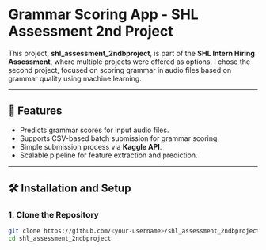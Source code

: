 # Grammar Scoring App - SHL Assessment 2nd Project

This project, **shl_assessment_2ndbproject**, is part of the **SHL Intern Hiring Assessment**, where multiple projects were offered as options. I chose the second project, focused on scoring grammar in audio files based on grammar quality using machine learning.

---

## 🚀 Features

- Predicts grammar scores for input audio files.
- Supports CSV-based batch submission for grammar scoring.
- Simple submission process via **Kaggle API**.
- Scalable pipeline for feature extraction and prediction.

---

## 🛠️ Installation and Setup

### 1. Clone the Repository
```bash
git clone https://github.com/<your-username>/shl_assessment_2ndbproject.git
cd shl_assessment_2ndbproject
